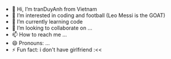 - 👋 Hi, I’m tranDuyAnh from Vietnam
- 👀 I’m interested in coding and football (Leo Messi is the GOAT)
- 🌱 I’m currently learning code
- 💞️ I’m looking to collaborate on ...
- 📫 How to reach me ...
- 😄 Pronouns: ...
- ⚡ Fun fact: i don't have girlfriend :<<

<!---
TRANDUYANHHH/TRANDUYANHHH is a ✨ special ✨ repository because its `README.md` (this file) appears on your GitHub profile.
You can click the Preview link to take a look at your changes.
--->

